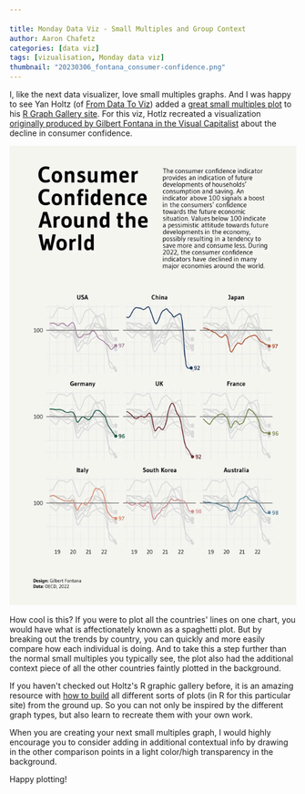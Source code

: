 ```yaml
---

title: Monday Data Viz - Small Multiples and Group Context
author: Aaron Chafetz
categories: [data viz]
tags: [vizualisation, Monday data viz]
thumbnail: "20230306_fontana_consumer-confidence.png"
---
```


I, like the next data visualizer, love small multiples graphs. And I was happy to see Yan Holtz (of [From Data To Viz](https://www.data-to-viz.com/)) added a [great small multiples plot](https://r-graph-gallery.com/web-line-chart-small-multiple-all-group-greyed-out.html) to his [R Graph Gallery site](https://r-graph-gallery.com/index.html). For this viz, Hotlz recreated a visualization [originally produced by Gilbert Fontana in the Visual Capitalist](https://www.visualcapitalist.com/cp/charting-the-global-decline-in-consumer-confidence/) about the decline in consumer confidence.

![small multiples line graph showing declining consumer confidence across a number of countries](/assets/images/posts/20230306_fontana_consumer-confidence.png)

How cool is this? If you were to plot all the countries' lines on one chart, you would have what is affectionately known as a spaghetti plot. But by breaking out the trends by country, you can quickly and more easily compare how each individual is doing. And to take this a step further than the normal small multiples you typically see, the plot also had the additional context piece of all the other countries faintly plotted in the background.

If you haven't checked out Holtz's R graphic gallery before, it is an amazing resource with [how to build](https://r-graph-gallery.com/web-line-chart-small-multiple-all-group-greyed-out.html) all different sorts of plots (in R for this particular site) from the ground up. So you can not only be inspired by the different graph types, but also learn to recreate them with your own work.

When you are creating your next small multiples graph, I would highly encourage you to consider adding in additional contextual info by drawing in the other comparison points in a light color/high transparency in the background.

Happy plotting!